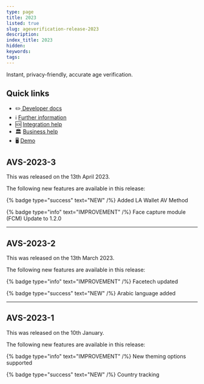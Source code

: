 ```yaml
---
type: page
title: 2023
listed: true
slug: ageverification-release-2023
description: 
index_title: 2023
hidden: 
keywords: 
tags: 
---
```


Instant, privacy-friendly, accurate age verification.

## Quick links

- ✏️[ Developer docs](https://developers.yoti.com/age-verification)
- ℹ️ [Further information](https://business.yoti.com/age-verification/)
- 🆘 [Integration help](https://yoti.force.com/yotisupport/s/contactsupport)
- 🏛 [Business help](https://www.yoti.com/contact-us/)
- 🖥 [Demo](https://yoti.world/glamour)

## AVS-2023-3

This was released on the 13th April 2023.

The following new features are available in this release:

{% badge type="success" text="NEW" /%} Added LA Wallet AV Method

{% badge type="info" text="IMPROVEMENT" /%} Face capture module (FCM) Update to 1.2.0

---

## AVS-2023-2

This was released on the 13th March 2023. 

The following new features are available in this release:

{% badge type="info" text="IMPROVEMENT" /%} Facetech updated

{% badge type="success" text="NEW" /%} Arabic language added

---

## AVS-2023-1

This was released on the 10th January.

The following new features are available in this release:

{% badge type="info" text="IMPROVEMENT" /%} New theming options supported

{% badge type="success" text="NEW" /%} Country tracking